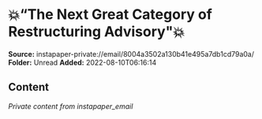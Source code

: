# 💥“The Next Great Category of Restructuring Advisory"💥

**Source:** instapaper-private://email/8004a3502a130b41e495a7db1cd79a0a/
**Folder:** Unread
**Added:** 2022-08-10T06:16:14




## Content
*Private content from instapaper_email*
